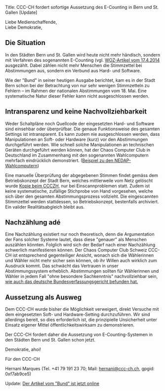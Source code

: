 Title: CCC-CH fordert sofortige Aussetzung des E-Counting in Bern und St. Gallen [Update]

Liebe Medienschaffende,<br/>
Liebe Demokratie,

## Die Situation

In den Städten Bern und St. Gallen wird heute nicht mehr händisch, sondern mit Verfahren des sogenannten E-Counting (vgl. [WOZ-Artikel vom 17.4.2014](https://www.woz.ch/1416/e-counting/niemand-weiss-was-der-computer-mit-ihrer-stimme-macht) ausgezählt. Dabei zählen nicht mehr Menschen die Stimmzettel bei Abstimmungen aus, sondern ein Verbund aus Hard- und Software.

Wie der "Bund" in seiner heutigen Ausgabe berichtet, kam es in der Stadt Bern schon bei der Betrachtung von nur sehr wenigen Stimmzetteln zu Fehlern – im Rahmen der nationalen Abstimmungen vom 18. Mai. Eine systematische Natur dieser Fehler kann nicht ausgeschlossen werden.

## Intransparenz und keine Nachvollziehbarkeit

Weder Schaltpläne noch Quellcode der eingesetzten Hard- und Software sind einsehbar oder überprüfbar. Die genaue Funktionsweise des gesamten Settings ist intransparent. Es kann zudem nie ausgeschlossen werden, dass Manipulationen an Soft- oder Hardware (kurz) vor den Abstimmungen durchgeführt werden. Wie schnell solche Manipulationen an technischen Geräten durchgeführt werden können, hat der Chaos Computer Club in Deutschland im Zusammenhang mit den sogenannten Wahlcomputern mehrfach eindrücklich demonstriert. ([Beispiel zu den NEDAP-Wahlcomputern](https://chaosradio.ccc.de/ctv095.html))

Eine manuelle Überprüfung der abgegebenen Stimmen findet gemäss dem Betriebskonzept der Stadt Bern, welches mittlerweile vom Netz gelöscht wurde [Kopie beim CCCZH](https://www.ccczh.ch/images/7/71/2013.1288-Beilage-DF-73808.pdf), nur bei Einscannproblemen statt. Zudem ist keine systematische, zufällige Stichprobe von Hand vorgesehen, welche sich über den gesamten Abstimmungsprozess vollzieht. Die eingescannten Stimmzettel werden stattdessen, so Betriebskonzept, bestenfalls archiviert. Ein valider Realitätsabgleich bleibt aus.

## Nachzählung adé

Eine Nachzählung existiert nur noch theoretisch, denn die Argumentation der Fans solcher Systeme lautet, dass diese "genauer" als Menschen auszählen könnten. Folglich wird sich der Bedarf nach einer Nachzählung schwerlich manifestieren können. Der Chaos Computer Club Schweiz CCC-CH ist entsprechend gegenteiliger Ansicht, wonach sich die Wählerinnen und Wähler nicht mehr sicher sein können, ob ihr Willen auch wirklich zum Ausdruck kommt. Das schwächt das Vertrauen in unser Abstimmungssystem erheblich. Abstimmungen sollten für Wählerinnen und Wähler in jedem Fall "ohne besondere Sachkenntnis" nachvollziehbar sein, [wie auch das deutsche Bundesverfassungsgericht befunden hat.](http://www.bverfg.de/entscheidungen/cs20090303_2bvc000307.html)

## Aussetzung als Ausweg

Dem CCC-CH wurde bisher die Möglichkeit verweigert, direkt Versuche mit dem eingesetzten Soft- und Hardware-Setting durchzuführen. Wir sind allerdings bereit, so dies erforderlich ist, die prinzipielle Unsicherheit unter Einsatz eigener Mittel öffentlichkeitswirksam zu demonstrieren.

Der CCC-CH fordert daher die Aussetzung von E-Counting-Systemen in den Städten Bern und St. Gallen schon jetzt.


Demokratie, ahoi!

Für den CCC-CH

Hernani Marques (Tel. +41 79 191 23 70; Mail: hernani@ccc-ch.ch, gpgid: 0xf7ab9ce5)

Update:
[Der Artikel vom "Bund" ist jetzt online]( http://www.derbund.ch/bern/stadt/Scanner-wertet-Stimmzettel-falsch-aus/story/17610423)

